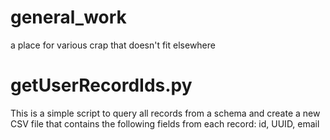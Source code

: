 # general_work
a place for various crap that doesn't fit elsewhere


# getUserRecordIds.py
This is a simple script to query all records from a schema and create a new CSV file that contains the following fields from each record: id, UUID, email

